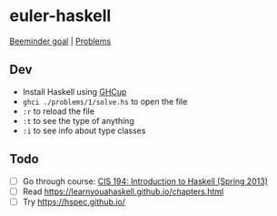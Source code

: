 # euler-haskell

[Beeminder goal][0] | [Problems][1]

## Dev

- Install Haskell using [GHCup][3]
- `ghci ./problems/1/solve.hs` to open the file
- `:r` to reload the file
- `:t` to see the type of anything
- `:i` to see info about type classes

## Todo

- [ ] Go through course: [CIS 194: Introduction to Haskell (Spring 2013)][2]
- [ ] Read https://learnyouahaskell.github.io/chapters.html
- [ ] Try https://hspec.github.io/

[0]: https://www.beeminder.com/narthur/euler-haskell
[1]: https://projecteuler.net/
[2]: https://www.cis.upenn.edu/~cis1940/spring13/
[3]: https://www.haskell.org/ghcup/